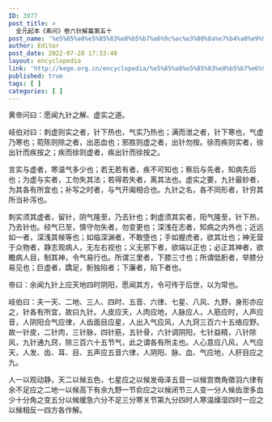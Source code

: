 ```yaml
---
ID: 3977
post_title: >
  全元起本《素问》卷六针解篇第五十
post_name: '%e5%85%a8%e5%85%83%e8%b5%b7%e6%9c%ac%e3%80%8a%e7%b4%a0%e9%97%ae%e3%80%8b%e5%8d%b7%e5%85%ad%e9%92%88%e8%a7%a3%e7%af%87%e7%ac%ac%e4%ba%94%e5%8d%81'
author: Editor
post_date: 2022-07-28 17:33:48
layout: encyclopedia
link: 'http://kege.org.cn/encyclopedia/%e5%85%a8%e5%85%83%e8%b5%b7%e6%9c%ac%e3%80%8a%e7%b4%a0%e9%97%ae%e3%80%8b%e5%8d%b7%e5%85%ad%e9%92%88%e8%a7%a3%e7%af%87%e7%ac%ac%e4%ba%94%e5%8d%81'
published: true
tags: [ ]
categories: [ ]
---
```

黄帝问曰：愿闻九针之解、虚实之道。

岐伯对曰：刺虚则实之者，针下热也，气实乃热也；满而泄之者，针下寒也，气虚乃寒也；菀陈则除之者，出恶血也；邪胜则虚之者，出针勿按。徐而疾则实者，徐出针而疾按之；疾而徐则虚者，疾出针而徐按之。

言实与虚者，寒温气多少也；若无若有者，疾不可知也；察后与先者，知病先后也；为虚与实者，工勿失其法；若得若失者，离其法也。虚实之要，九针最妙者，为其各有所宜也；补写之时者，与气开阖相合也。九针之名，各不同形者，针穷其所当补泻也。

刺实须其虚者，留针，阴气隆至，乃去针也；刺虚须其实者，阳气隆至，针下热，乃去针也。经气已至，慎守勿失者，勿变更也；深浅在志者，知病之内外也；近远如一者，深浅其候等也；如临深渊者，不敢堕也；手如握虎者，欲其壮也；神无营于众物者，静志观病人，无左右视也；义无邪下者，欲端以正也；必正其神者，欲瞻病人目，制其神，令气易行也。所谓三里者，下膝三寸也；所谓低胻者，举膝分易见也；巨虚者，蹻足，䯒独陷者；下廉者，陷下者也。

帝曰：余闻九针上应天地四时阴阳，愿闻其方，令可传于后世，以为常也。

岐伯曰：夫一天、二地、三人、四时、五音、六律、七星、八风、九野，身形亦应之，针各有所宜，故曰九针。人皮应天，人肉应地，人脉应人，人筋应时，人声应音，人阴阳合气应律，人齿面目应星，人出入气应风，人九窍三百六十五络应野。故一针皮，二针肉，三针脉，四针筋，五针骨，六针调阴阳，七针益精，八针除风，九针通九窍，除三百六十五节气，此之谓各有所主也。人心意应八风，人气应天，人发、齿、耳、目、五声应五音六律，人阴阳、脉、血、气应地，人肝目应之九。

人一以观动静，天二以候五色，七星应之以候发毋泽五音一以候宫商角徵羽六律有余不足应之二地一以候高下有余九野一节俞应之以候闭节三人变一分人候齿泄多血少十分角之变五分以候缓急六分不足三分寒关节第九分四时人寒温燥湿四时一应之以候相反一四方各作解。